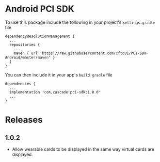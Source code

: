 # Android PCI SDK

To use this package include the following in your project's `settings.gradle` file

```
dependencyResolutionManagement {
  ...
  repositories {
    ...
    maven { url 'https://raw.githubusercontent.com/cftc01/PCI-SDK-Android/master/maven' }
  }
}
```

You can then include it in your app's `build.gradle` file

```
dependencies {
  ...
  implementation 'com.cascade:pci-sdk:1.0.0'
  ...
}
```

# Releases

## 1.0.2
  * Allow wearable cards to be displayed in the same way virtual cards are displayed.
